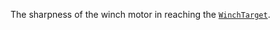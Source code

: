 The sharpness of the winch motor in reaching the
[`WinchTarget`](https://create.roblox.com/docs/reference/engine/classes/RopeConstraint#WinchTarget).